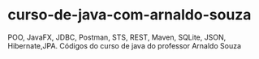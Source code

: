 # curso-de-java-com-arnaldo-souza
POO, JavaFX, JDBC, Postman, STS, REST, Maven, SQLite, JSON, Hibernate,JPA.
Códigos do curso de java do professor Arnaldo Souza
